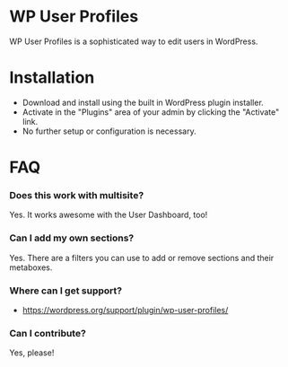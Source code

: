 # WP User Profiles

WP User Profiles is a sophisticated way to edit users in WordPress.

# Installation

* Download and install using the built in WordPress plugin installer.
* Activate in the "Plugins" area of your admin by clicking the "Activate" link.
* No further setup or configuration is necessary.

# FAQ

### Does this work with multisite?

Yes. It works awesome with the User Dashboard, too!

### Can I add my own sections?

Yes. There are a filters you can use to add or remove sections and their metaboxes.

### Where can I get support?

* https://wordpress.org/support/plugin/wp-user-profiles/

### Can I contribute?

Yes, please!
